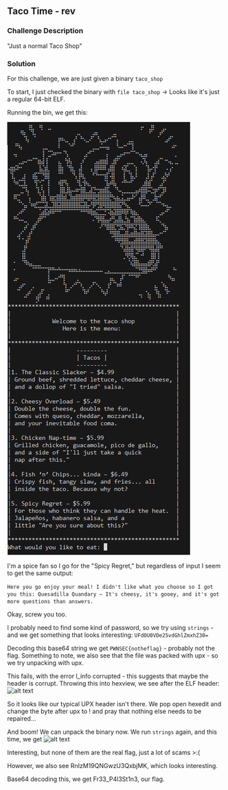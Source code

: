 ## Taco Time - rev

### Challenge Description
"Just a normal Taco Shop"

### Solution
For this challenge, we are just given a binary ```taco_shop```

To start, I just checked the binary with ```file taco_shop``` -> Looks like it's just a regular 64-bit ELF.

Running the bin, we get this:

![alt text](tacotime/image.png)

I'm a spice fan so I go for the "Spicy Regret," but regardless of input I seem to get the same output:

```Here you go enjoy your meal! I didn't like what you choose so I got you this: Quesadilla Quandary – It's cheesy, it's gooey, and it's got more questions than answers.```

Okay, screw you too.

I probably need to find some kind of password, so we try using ```strings``` - and we get something that looks interesting: ```UFdOU0VDe25vdGhlZmxhZ30=```

Decoding this base64 string we get ```PWNSEC{notheflag}``` - probably not the flag.
Something to note, we also see that the file was packed with upx - so we try unpacking with upx.

This fails, with the error l_info corrupted - this suggests that maybe the header is corrupt. Throwing this into hexview, we see after the ELF header:
![alt text](tacotime/image-2.png)

So it looks like our typical UPX header isn't there. We pop open hexedit and change the byte after upx to ! and pray that nothing else needs to be repaired...

And boom! We can unpack the binary now. We run ```strings``` again, and this time, we get
![alt text](tacotime/image-3.png)

Interesting, but none of them are the real flag, just a lot of scams >:(

However, we also see RnIzM19QNGwzU3QxbjMK, which looks interesting.

Base64 decoding this, we get Fr33_P4l3St1n3, our flag.
